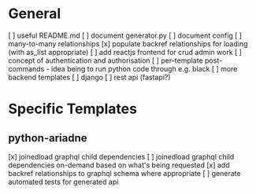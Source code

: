 # General

[ ] useful README.md
[ ] document generator.py
[ ] document config
[ ] many-to-many relationships
[x] populate backref relationships for loading (with as_list appropriate)
[ ] add reactjs frontend for crud admin work
[ ] concept of authentication and authorisation
[ ] per-template post-commands
    - idea being to run python code through e.g. black
[ ] more backend templates
    [ ] django
    [ ] rest api (fastapi?)

# Specific Templates

## python-ariadne

[x] joinedload graphql child dependencies
[ ] joinedload graphql child dependencies on-demand based on what's being requested
[x] add backref relationships to graphql schema where appropriate
[ ] generate automated tests for generated api
